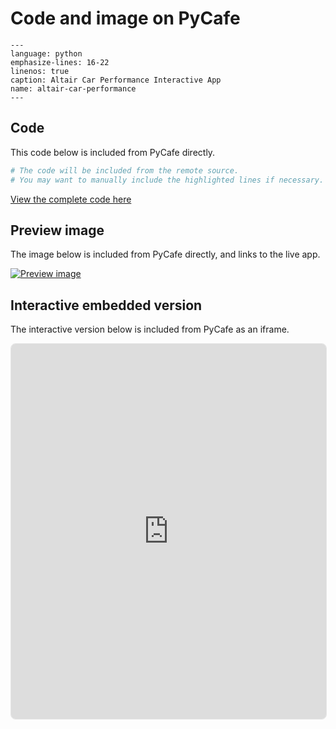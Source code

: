 # Code and image on PyCafe

```{remoteliteralinclude} https://py.cafe/files/maartenbreddels/altair-car-performance-interactive/app.py
---
language: python
emphasize-lines: 16-22
linenos: true
caption: Altair Car Performance Interactive App
name: altair-car-performance
---

```
## Code

This code below is included from PyCafe directly.

```python
# The code will be included from the remote source.
# You may want to manually include the highlighted lines if necessary.
```
[View the complete code here](https://py.cafe/files/maartenbreddels/altair-car-performance-interactive/app.py)

## Preview image

The image below is included from PyCafe directly, and links to the live app.

[![Preview image](https://py.cafe/preview/maartenbreddels/altair-car-performance-interactive)](https://py.cafe/maartenbreddels/altair-car-performance-interactive)

## Interactive embedded version

The interactive version below is included from PyCafe as an iframe.

<iframe src="https://py.cafe/embed/maartenbreddels/altair-car-performance-interactive?theme=light&linkToApp=false" width="100%" height="600px" style="border: 1px solid #e6e6e6; border-radius: 8px;"></iframe>